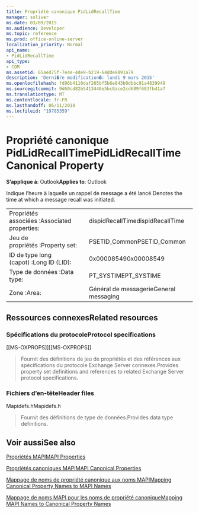 ```yaml
---
title: Propriété canonique PidLidRecallTime
manager: soliver
ms.date: 03/09/2015
ms.audience: Developer
ms.topic: reference
ms.prod: office-online-server
localization_priority: Normal
api_name:
- PidLidRecallTime
api_type:
- COM
ms.assetid: 65aed75f-7e4e-4de9-b219-64dde8891a79
description: 'Derni�re modification�: lundi 9 mars 2015'
ms.openlocfilehash: fd96b4110daf205bf5b6e843b0dbbc91a4839949
ms.sourcegitcommit: 9d60cd82b5413446e5bc8ace2cd689f683fb41a7
ms.translationtype: MT
ms.contentlocale: fr-FR
ms.lasthandoff: 06/11/2018
ms.locfileid: "19785359"
---
```

# <a name="pidlidrecalltime-canonical-property"></a><span data-ttu-id="c55c1-103">Propriété canonique PidLidRecallTime</span><span class="sxs-lookup"><span data-stu-id="c55c1-103">PidLidRecallTime Canonical Property</span></span>

  
  
<span data-ttu-id="c55c1-104">**S’applique à**: Outlook</span><span class="sxs-lookup"><span data-stu-id="c55c1-104">**Applies to**: Outlook</span></span> 
  
<span data-ttu-id="c55c1-105">Indique l’heure à laquelle un rappel de message a été lancé.</span><span class="sxs-lookup"><span data-stu-id="c55c1-105">Denotes the time at which a message recall was initiated.</span></span>
  
|||
|:-----|:-----|
|<span data-ttu-id="c55c1-106">Propriétés associées :</span><span class="sxs-lookup"><span data-stu-id="c55c1-106">Associated properties:</span></span>  <br/> |<span data-ttu-id="c55c1-107">dispidRecallTime</span><span class="sxs-lookup"><span data-stu-id="c55c1-107">dispidRecallTime</span></span>  <br/> |
|<span data-ttu-id="c55c1-108">Jeu de propriétés :</span><span class="sxs-lookup"><span data-stu-id="c55c1-108">Property set:</span></span>  <br/> |<span data-ttu-id="c55c1-109">PSETID_Common</span><span class="sxs-lookup"><span data-stu-id="c55c1-109">PSETID_Common</span></span>  <br/> |
|<span data-ttu-id="c55c1-110">ID de type long (capot) :</span><span class="sxs-lookup"><span data-stu-id="c55c1-110">Long ID (LID):</span></span>  <br/> |<span data-ttu-id="c55c1-111">0x00008549</span><span class="sxs-lookup"><span data-stu-id="c55c1-111">0x00008549</span></span>  <br/> |
|<span data-ttu-id="c55c1-112">Type de données :</span><span class="sxs-lookup"><span data-stu-id="c55c1-112">Data type:</span></span>  <br/> |<span data-ttu-id="c55c1-113">PT_SYSTIME</span><span class="sxs-lookup"><span data-stu-id="c55c1-113">PT_SYSTIME</span></span>  <br/> |
|<span data-ttu-id="c55c1-114">Zone :</span><span class="sxs-lookup"><span data-stu-id="c55c1-114">Area:</span></span>  <br/> |<span data-ttu-id="c55c1-115">Général de messagerie</span><span class="sxs-lookup"><span data-stu-id="c55c1-115">General messaging</span></span>  <br/> |
   
## <a name="related-resources"></a><span data-ttu-id="c55c1-116">Ressources connexes</span><span class="sxs-lookup"><span data-stu-id="c55c1-116">Related resources</span></span>

### <a name="protocol-specifications"></a><span data-ttu-id="c55c1-117">Spécifications du protocole</span><span class="sxs-lookup"><span data-stu-id="c55c1-117">Protocol specifications</span></span>

<span data-ttu-id="c55c1-118">[[MS-OXPROPS]]</span><span class="sxs-lookup"><span data-stu-id="c55c1-118">[[MS-OXPROPS]]</span></span> 
  
> <span data-ttu-id="c55c1-119">Fournit des définitions de jeu de propriétés et des références aux spécifications du protocole Exchange Server connexes.</span><span class="sxs-lookup"><span data-stu-id="c55c1-119">Provides property set definitions and references to related Exchange Server protocol specifications.</span></span>
    
### <a name="header-files"></a><span data-ttu-id="c55c1-120">Fichiers d’en-tête</span><span class="sxs-lookup"><span data-stu-id="c55c1-120">Header files</span></span>

<span data-ttu-id="c55c1-121">Mapidefs.h</span><span class="sxs-lookup"><span data-stu-id="c55c1-121">Mapidefs.h</span></span>
  
> <span data-ttu-id="c55c1-122">Fournit des définitions de type de données.</span><span class="sxs-lookup"><span data-stu-id="c55c1-122">Provides data type definitions.</span></span>
    
## <a name="see-also"></a><span data-ttu-id="c55c1-123">Voir aussi</span><span class="sxs-lookup"><span data-stu-id="c55c1-123">See also</span></span>



[<span data-ttu-id="c55c1-124">Propriétés MAPI</span><span class="sxs-lookup"><span data-stu-id="c55c1-124">MAPI Properties</span></span>](mapi-properties.md)
  
[<span data-ttu-id="c55c1-125">Propriétés canoniques MAPI</span><span class="sxs-lookup"><span data-stu-id="c55c1-125">MAPI Canonical Properties</span></span>](mapi-canonical-properties.md)
  
[<span data-ttu-id="c55c1-126">Mappage de noms de propriété canonique aux noms MAPI</span><span class="sxs-lookup"><span data-stu-id="c55c1-126">Mapping Canonical Property Names to MAPI Names</span></span>](mapping-canonical-property-names-to-mapi-names.md)
  
[<span data-ttu-id="c55c1-127">Mappage de noms MAPI pour les noms de propriété canonique</span><span class="sxs-lookup"><span data-stu-id="c55c1-127">Mapping MAPI Names to Canonical Property Names</span></span>](mapping-mapi-names-to-canonical-property-names.md)

